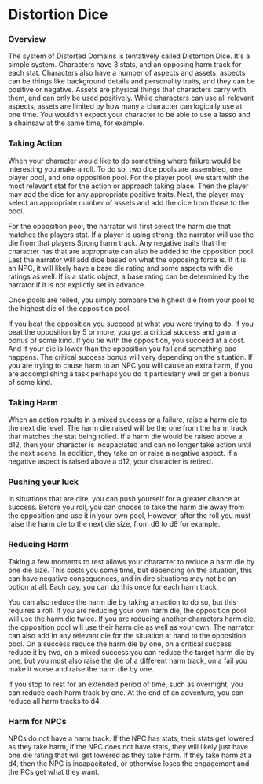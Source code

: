 # Distortion Dice

### Overview

The system of Distorted Domains is tentatively called Distortion Dice. It's a simple system. Characters have 3 stats, and an opposing harm track for each stat. Characters also have a number of aspects and assets. aspects can be things like background details and personality traits, and they can be positive or negative. Assets are physical things that characters carry with them, and can only be used positively. While characters can use all relevant aspects, assets are limited by how many a character can logically use at one time. You wouldn't expect your character to be able to use a lasso and a chainsaw at the same time, for example.

### Taking Action

When your character would like to do something where failure would be interesting you make a roll. To do so, two dice pools are assembled, one player pool, and one opposition pool. For the player pool, we start with the most relevant stat for the action or approach taking place. Then the player may add the dice for any appropriate positive traits. Next, the player may select an appropriate number of assets and add the dice from those to the pool.

For the opposition pool, the narrator will first select the harm die that matches the players stat. If a player is using strong, the narrator will use the die from that players Strong harm track. Any negative traits that the character has that are appropriate can also be added to the opposition pool. Last the narrator will add dice based on what the opposing force is. If it is an NPC, it will likely have a base die rating and some aspects with die ratings as well. If is a static object, a base rating can be determined by the narrator if it is not explictly set in advance. 

Once pools are rolled, you simply compare the highest die from your pool to the highest die of the opposition pool.

If you beat the opposition you succeed at what you were trying to do. If you beat the opposition by 5 or more, you get a critical success and gain a bonus of some kind. If you tie with the opposition, you succeed at a cost. And if your die is lower than the opposition you fail and something bad happens. The critical success bonus will vary depending on the situation. If you are trying to cause harm to an NPC you will cause an extra harm, if you are accomplishing a task perhaps you do it particularly well or get a bonus of some kind.

### Taking Harm

When an action results in a mixed success or a failure, raise a harm die to the next die level. The harm die raised will be the one from the harm track that matches the stat being rolled. If a harm die would be raised above a d12, then your character is incapaciated and can no longer take action until the next scene. In addition, they take on or raise a negative aspect. If a negative aspect is raised above a d12, your character is retired.

### Pushing your luck

In situations that are dire, you can push yourself for a greater chance at success. Before you roll, you can choose to take the harm die away from the opposition and use it in your own pool, However, after the roll you must raise the harm die to the next die size, from d6 to d8 for example.

### Reducing Harm

Taking a few moments to rest allows your character to reduce a harm die by one die size. This costs you some time, but depending on the situation, this can have negative consequences, and in dire situations may not be an option at all. Each day, you can do this once for each harm track.

You can also reduce the harm die by taking an action to do so, but this requires a roll. If you are reducing your own harm die, the opposition pool will use the harm die twice. If you are reducing another characters harm die, the opposition pool will use their harm die as well as your own. The narrator can also add in any relevant die for the situation at hand to the opposition pool. On a success reduce the harm die by one, on a critical success reduce it by two, on a mixed success you can reduce the target harm die by one, but you must also raise the die of a different harm track, on a fail you make it worse and raise the harm die by one.

If you stop to rest for an extended period of time, such as overnight, you can reduce each harm track by one. At the end of an adventure, you can reduce all harm tracks to d4.

### Harm for NPCs

NPCs do not have a harm track. If the NPC has stats, their stats get lowered as they take harm, if the NPC does not have stats, they will likely just have one die rating that will get lowered as they take harm. If they take harm at a d4, then the NPC is incapacitated, or otherwise loses the engagement and the PCs get what they want.
